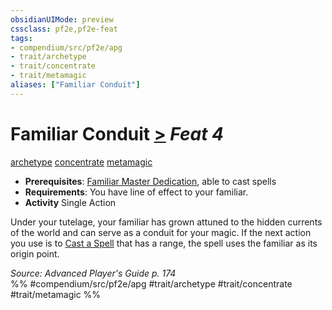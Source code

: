 ```yaml
---
obsidianUIMode: preview
cssclass: pf2e,pf2e-feat
tags:
- compendium/src/pf2e/apg
- trait/archetype
- trait/concentrate
- trait/metamagic
aliases: ["Familiar Conduit"]
---
```

# Familiar Conduit  [>](chapter-9-playing-the-game.md#Actions "Single Action") *Feat 4*  
[archetype](archetype.md "Archetype Feat Trait")  [concentrate](concentrate.md "Concentrate Action & Ability Trait")  [metamagic](metamagic.md "Metamagic General Trait")  

- **Prerequisites**: [Familiar Master Dedication](familiar-master-dedication-apg.md), able to cast spells
- **Requirements**: You have line of effect to your familiar.
- **Activity** Single Action

Under your tutelage, your familiar has grown attuned to the hidden currents of the world and can serve as a conduit for your magic. If the next action you use is to [Cast a Spell](cast-a-spell.md) that has a range, the spell uses the familiar as its origin point.

*Source: Advanced Player's Guide p. 174*  
%% #compendium/src/pf2e/apg #trait/archetype #trait/concentrate #trait/metamagic %%
